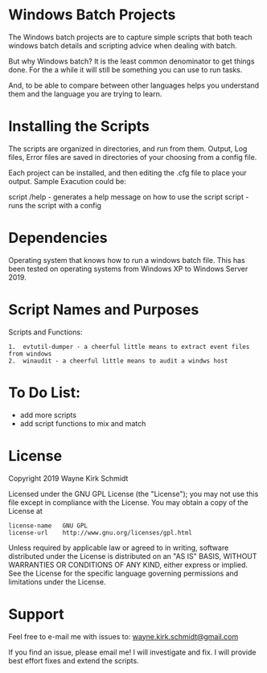 Windows Batch Projects
======================
The Windows batch projects are to capture simple scripts that both 
teach windows batch details and scripting advice when dealing with batch.

But why Windows batch? It is the least common denominator to get things done.
For the a while it will still be something you can use to run tasks.

And, to be able to compare between other languages helps you understand 
them and the language you are trying to learn.

Installing the Scripts
=======================

The scripts are organized in directories, and run from them.
Output, Log files, Error files are saved in directories of your choosing from a config file.

Each project can be installed, and then editing the .cfg file to place your output.
Sample Exacution could be:

script /help - generates a help message on how to use the script
script <configfile> - runs the script with a config

Dependencies
============

Operating system that knows how to run a windows batch file.
This has been tested on operating systems from Windows XP to Windows Server 2019.

Script Names and Purposes
=========================

Scripts and Functions:

    1.  evtutil-dumper - a cheerful little means to extract event files from windows
    2.  winaudit - a cheerful little means to audit a windws host
        
To Do List:
===========

* add more scripts
* add script functions to mix and match

License
=======

Copyright 2019 Wayne Kirk Schmidt

Licensed under the GNU GPL License (the "License");
you may not use this file except in compliance with the License.
You may obtain a copy of the License at

    license-name   GNU GPL
    license-url    http://www.gnu.org/licenses/gpl.html

Unless required by applicable law or agreed to in writing, software
distributed under the License is distributed on an "AS IS" BASIS,
WITHOUT WARRANTIES OR CONDITIONS OF ANY KIND, either express or implied.
See the License for the specific language governing permissions and
limitations under the License.

Support
=======

Feel free to e-mail me with issues to: wayne.kirk.schmidt@gmail.com

If you find an issue, please email me! I will investigate and fix.
I will provide best effort fixes and extend the scripts.

